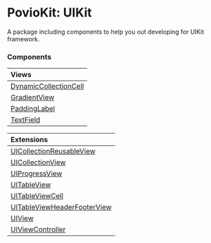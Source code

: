# PovioKit: UIKit

A package including components to help you out developing for UIKit framework.

### Components

| Views |
| :--- |
| [DynamicCollectionCell](DynamicCollectionCell) |
| [GradientView](GradientView) |
| [PaddingLabel](PaddingLabel) |
| [TextField](TextField) |

| Extensions |
| :--- |
| [UICollectionReusableView](/Sources/UI/UIKit/Extensions/UICollectionReusableView+PovioKit.swift) |
| [UICollectionView](/Sources/UI/UIKit/Extensions/UICollectionView+PovioKit.swift) |
| [UIProgressView](/Sources/UI/UIKit/Extensions/UIProgressView+PovioKit.swift) |
| [UITableView](/Sources/UI/UIKit/Extensions/UITableView+PovioKit.swift) |
| [UITableViewCell](/Sources/UI/UIKit/Extensions/UITableViewCell+PovioKit.swift) |
| [UITableViewHeaderFooterView](/Sources/UI/UIKit/Extensions/UITableViewHeaderFooterView+PovioKit.swift) |
| [UIView](/Sources/UI/UIKit/Extensions/UIView+PovioKit.swift) |
| [UIViewController](/Sources/UI/UIKit/Extensions/UIViewController+PovioKit.swift) |